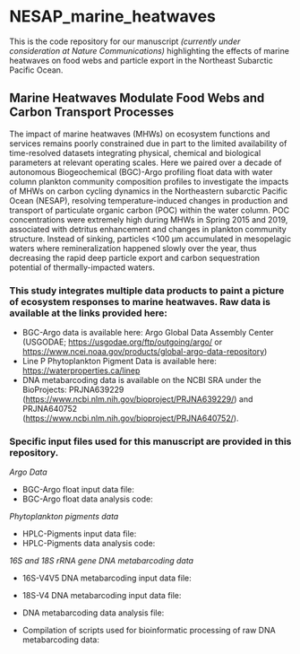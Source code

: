 # NESAP_marine_heatwaves
This is the code repository for our manuscript _(currently under consideration at Nature Communications)_ highlighting the effects of marine heatwaves on food webs and particle export in the Northeast Subarctic Pacific Ocean.

## Marine Heatwaves Modulate Food Webs and Carbon Transport Processes

The impact of marine heatwaves (MHWs) on ecosystem functions and services remains poorly constrained due in part to the limited availability of time-resolved datasets integrating physical, chemical and biological parameters at relevant operating scales. Here we paired over a decade of autonomous Biogeochemical (BGC)-Argo profiling float data with water column plankton community composition profiles to investigate the impacts of MHWs on carbon cycling dynamics in the Northeastern subarctic Pacific Ocean (NESAP), resolving temperature-induced changes in production and transport of particulate organic carbon (POC) within the water column. POC concentrations were extremely high during MHWs in Spring 2015 and 2019, associated with detritus enhancement and changes in plankton community structure. Instead of sinking, particles <100 µm accumulated in mesopelagic waters where remineralization happened slowly over the year, thus decreasing the rapid deep particle export and carbon sequestration potential of thermally-impacted waters.

### This study integrates multiple data products to paint a picture of ecosystem responses to marine heatwaves. Raw data is available at the links provided here:
- BGC-Argo data is available here: Argo Global Data Assembly Center (USGODAE; https://usgodae.org/ftp/outgoing/argo/ or https://www.ncei.noaa.gov/products/global-argo-data-repository)
- Line P Phytoplankton Pigment Data is available here: https://waterproperties.ca/linep
- DNA metabarcoding data is available on the NCBI SRA under the BioProjects: PRJNA639229 (https://www.ncbi.nlm.nih.gov/bioproject/PRJNA639229/) and PRJNA640752 (https://www.ncbi.nlm.nih.gov/bioproject/PRJNA640752/).


### Specific input files used for this manuscript are provided in this repository.

_Argo Data_
- BGC-Argo float input data file:
- BGC-Argo float data analysis code:

_Phytoplankton pigments data_
- HPLC-Pigments input data file:
- HPLC-Pigments data analysis code:

_16S and 18S rRNA gene DNA metabarcoding data_
- 16S-V4V5 DNA metabarcoding input data file:
- 18S-V4 DNA metabarcoding input data file:
- DNA metabarcoding data analysis file:

- Compilation of scripts used for bioinformatic processing of raw DNA metabarcoding data:

